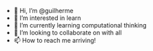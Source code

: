 - 👋 Hi, I’m @guilherme
- 👀 I’m interested in learn
- 🌱 I’m currently learning computational thinking
- 💞️ I’m looking to collaborate on with all
- 📫 How to reach me arriving!

<!---
sguii/sguii is a ✨ special ✨ repository because its `README.md` (this file) appears on your GitHub profile.
You can click the Preview link to take a look at your changes.
--->
